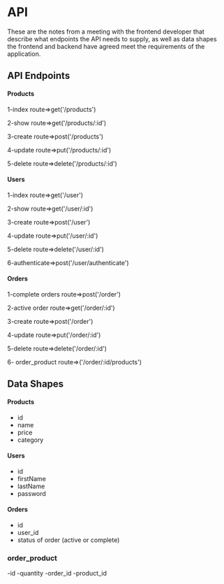 # API
These are the notes from a meeting with the frontend developer that describe what endpoints the API needs to supply, as well as data shapes the frontend and backend have agreed meet the requirements of the application. 

## API Endpoints
#### Products
1-index route=>get('/products') 

2-show route=>get('/products/:id')

3-create route=>post('/products')

4-update route=>put('/products/:id')

5-delete route=>delete('/products/:id')
#### Users
1-index route=>get('/user') 

2-show route=>get('/user/:id')

3-create route=>post('/user')

4-update route=>put('/user/:id')

5-delete route=>delete('/user/:id')

6-authenticate=>post('/user/authenticate')
#### Orders
1-complete orders route=>post('/order') 

2-active order route=>get('/order/:id')

3-create route=>post('/order')

4-update route=>put('/order/:id')

5-delete route=>delete('/order/:id')

6- order_product route=>('/order/:id/products')

## Data Shapes
#### Products
-  id
- name
- price
- category

#### Users
- id
- firstName
- lastName
- password

#### Orders
- id
- user_id
- status of order (active or complete)

### order_product
-id
-quantity
-order_id
-product_id

